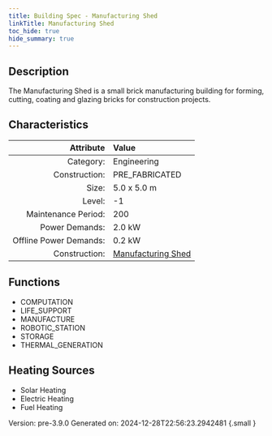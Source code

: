 ```yaml
---
title: Building Spec - Manufacturing Shed
linkTitle: Manufacturing Shed
toc_hide: true
hide_summary: true
---
```


## Description
The Manufacturing Shed is a small brick manufacturing building for forming, cutting, coating and glazing bricks for construction projects.

## Characteristics

| Attribute      | Value |
|--------:|:------|
|Category:|Engineering|
|Construction:|PRE_FABRICATED|
|Size:|5.0 x 5.0 m|
|Level:|-1|
|Maintenance Period:|200|
|Power Demands:|2.0 kW|
|Offline Power Demands:|0.2 kW|
|Construction:|[Manufacturing Shed](/docs/definitions/construction/manufacturing-shed)|

## Functions
      
- COMPUTATION
- LIFE_SUPPORT
- MANUFACTURE
- ROBOTIC_STATION
- STORAGE
- THERMAL_GENERATION



## Heating Sources

- Solar Heating
- Electric Heating
- Fuel Heating

Version: pre-3.9.0 Generated on: 2024-12-28T22:56:23.2942481
{.small }